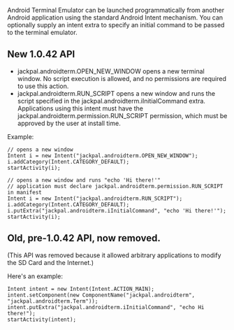 Android Terminal Emulator can be launched programmatically from another Android application using the standard
Android Intent mechanism. You can optionally supply an intent extra to specify an initial command to
be passed to the terminal emulator.

## New 1.0.42 API

* jackpal.androidterm.OPEN_NEW_WINDOW opens a new terminal window.  No
  script execution is allowed, and no permissions are required to use
  this action.
* jackpal.androidterm.RUN_SCRIPT opens a new window and runs the script
  specified in the jackpal.androidterm.iInitialCommand extra.
  Applications using this intent must have the
  jackpal.androidterm.permission.RUN_SCRIPT permission, which must be
  approved by the user at install time.

Example:

    // opens a new window
    Intent i = new Intent("jackpal.androidterm.OPEN_NEW_WINDOW");
    i.addCategory(Intent.CATEGORY_DEFAULT);
    startActivity(i);
    
    // opens a new window and runs "echo 'Hi there!'"
    // application must declare jackpal.androidterm.permission.RUN_SCRIPT in manifest
    Intent i = new Intent("jackpal.androidterm.RUN_SCRIPT");
    i.addCategory(Intent.CATEGORY_DEFAULT);
    i.putExtra("jackpal.androidterm.iInitialCommand", "echo 'Hi there!'");
    startActivity(i);

## Old, pre-1.0.42 API, now removed.

(This API was removed because it allowed arbitrary applications to modify the SD Card and the Internet.)

Here's an example:

    Intent intent = new Intent(Intent.ACTION_MAIN);
    intent.setComponent(new ComponentName("jackpal.androidterm", "jackpal.androidterm.Term"));
    intent.putExtra("jackpal.androidterm.iInitialCommand", "echo Hi there!");
    startActivity(intent);